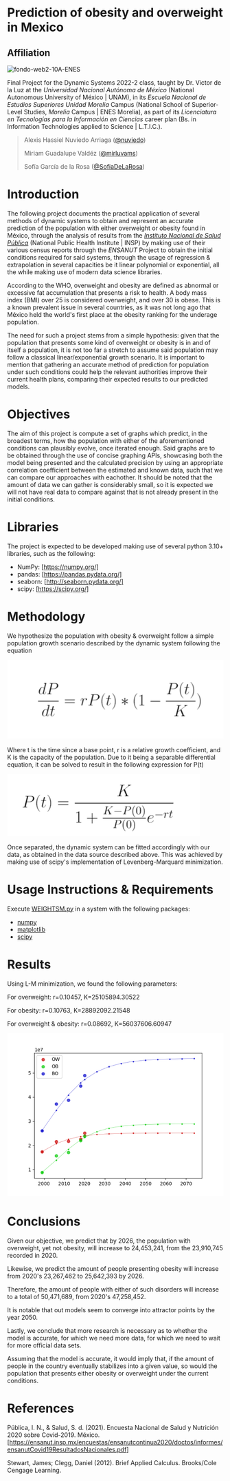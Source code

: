 # Prediction of obesity and overweight in Mexico
## Affiliation
![fondo-web2-10A-ENES](https://user-images.githubusercontent.com/100146672/160222385-4576c60e-1005-4753-b34d-c5461658c11b.png)

Final Project for the Dynamic Systems 2022-2 class, taught by Dr. Victor de la Luz at the _Universidad Nacional Autónoma de México_ (National Autonomous University of México | UNAM), in its _Escuela Nacional de Estudios Superiores Unidad Morelia_ Campus (National School of Superior-Level Studies, _Morelia_ Campus | ENES Morelia), as part of its _Licenciatura en Tecnologías para la Información en Ciencias_ career plan (Bs. in Information Technologies applied to Science | L.T.I.C.).

> Alexis Hassiel Nuviedo Arriaga ([@nuviedo](https://github.com/nuviedo))
> 
> Miriam Guadalupe Valdéz ([@mirluvams](https://github.com/mirluvams))
> 
> Sofía García de la Rosa ([@SofiaDeLaRosa](https://github.com/SofiaDeLaRosa))


# Introduction
The following project documents the practical application of several methods of dynamic systems to obtain and represent an accurate prediction of the population with either overweight or obesity found in México, through the analysis of results from the [_Instituto Nacional de Salud Pública_](https://insp.mx/) (National Public Health Institute | INSP) by making use of their various census reports through the _ENSANUT_ Project to obtain the initial conditions required for said systems, through the usage of regression & extrapolation in several capacities be it linear polynomial or exponential, all the while making use of modern data science libraries.

According to the WHO, overweight and obesity are defined as abnormal or excessive fat accumulation that presents a risk to health. A body mass index (BMI) over 25 is considered overweight, and over 30 is obese. This is a known prevalent issue in several countries, as it was not long ago that México held the world's first place at the obesity ranking for the underage population.

The need for such a project stems from a simple hypothesis: given that the population that presents some kind of overweight or obesity is in and of itself a population, it is not too far a stretch to assume said population may follow a classical linear/exponential growth scenario. It is important to mention that gathering an accurate method of prediction for population under such conditions could help the relevant authorities improve their current health plans, comparing their expected results to our predicted models.


# Objectives
The aim of this project is compute a set of graphs which predict, in the broadest terms, how the population with either of the aforementioned conditions can plausibly evolve, once iterated enough.
Said graphs are to be obtained through the use of concise graphing APIs, showcasing both the model being presented and the calculated precision by using an appropriate correlation coefficient between the estimated and known data, such that we can compare our approaches with eachother. It should be noted that the amount of data we can gather is considerably small, so it is expected we will not have real data to compare against that is not already present in the initial conditions.

# Libraries
The project is expected to be developed making use of several python 3.10+ libraries, such as the following:

* NumPy: [https://numpy.org/] 
* pandas: [https://pandas.pydata.org/]
* seaborn: [http://seaborn.pydata.org/]
* scipy: [https://scipy.org/]

# Methodology
We hypothesize the population with obesity & overweight follow a simple population growth scenario described by the dynamic system following the equation

![](deq.png)

Where t is the time since a base point, r is a relative growth coefficient, and K is the capacity of the population.
Due to it being a separable differential equation, it can be solved to result in the following expression for P(t)

![](eq.png)

Once separated, the dynamic system can be fitted accordingly with our data, as obtained in the data source described above. This was achieved by making use of scipy's implementation of Levenberg-Marquard minimization.

# Usage Instructions & Requirements
Execute [WEIGHTSM.py](WEIGHTSM.py) in a system with the following packages:
* [numpy](https://numpy.org/)
* [matplotlib](https://matplotlib.org/)
* [scipy](https://scipy.org/)


# Results
Using L-M minimization, we found the following parameters:

For overweight: 
r=0.10457, K=25105894.30522

For obesity: 
r=0.10763, K=28892092.21548

For overweight & obesity: 
r=0.08692, K=56037606.60947

![](weightpopulation.png)



# Conclusions

Given our objective, we predict that by 2026, the population with overweight, yet not obesity, will increase to 24,453,241, from the 23,910,745 recorded in 2020. 

Likewise, we predict the amount of people presenting obesity will increase from 2020's 23,267,462 to 25,642,393 by 2026.

Therefore, the amount of people with either of such disorders will increase to a total of 50,471,689, from 2020's 47,258,452. 

It is notable that out models seem to converge into attractor points by the year 2050.

Lastly, we conclude that more research is necessary as to whether the model is accurate, for which we need more data, for which we need to wait for more official data sets.

Assuming that the model is accurate, it would imply that, if the amount of people in the country eventually stabilizes into a given value, so would the population that presents either obesity or overweight under the current conditions.


# References
Pública, I. N., & Salud, S. d. (2021). Encuesta Nacional de Salud y Nutrición 2020 sobre Covid-2019. México.
[https://ensanut.insp.mx/encuestas/ensanutcontinua2020/doctos/informes/ensanutCovid19ResultadosNacionales.pdf]

Stewart, James; Clegg, Daniel (2012). Brief Applied Calculus. Brooks/Cole Cengage Learning.

